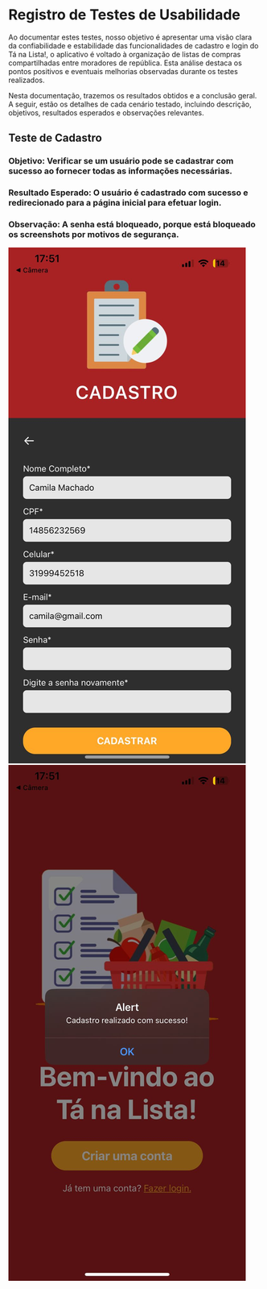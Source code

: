 # Registro de Testes de Usabilidade

Ao documentar estes testes, nosso objetivo é apresentar uma visão clara da confiabilidade e estabilidade das funcionalidades de cadastro e login do Tá na Lista!, o aplicativo é voltado à organização de listas de compras compartilhadas entre moradores de república. Esta análise destaca os pontos positivos e eventuais melhorias observadas durante os testes realizados.

Nesta documentação, trazemos os resultados obtidos e a conclusão geral. A seguir, estão os detalhes de cada cenário testado, incluindo descrição, objetivos, resultados esperados e observações relevantes.

## Teste de Cadastro

### **Objetivo:** Verificar se um usuário pode se cadastrar com sucesso ao fornecer todas as informações necessárias.

### **Resultado Esperado:** O usuário é cadastrado com sucesso e redirecionado para a página inicial para efetuar login.

### **Observação:** A senha está bloqueado, porque está bloqueado os screenshots por motivos de segurança.

![Cadastro](./img/Cadastro_Sucesso.jpg)  ![Cadastro](./img/Sucesso_Cadastro.jpg)


